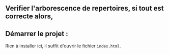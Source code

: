 
## Verifier l'arborescence de repertoires, si tout est correcte alors,
## Démarrer le projet : 

Rien à installer ici, il suffit d'ouvrir le fichier `index.html`.

